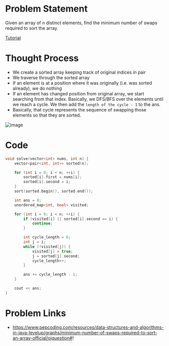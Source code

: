 # Problem Statement
Given an array of n distinct elements, find the minimum number of swaps required to sort the array.

[Tutorial](https://www.youtube.com/watch?v=m-8_yQao-lI&list=PL-Jc9J83PIiEuHrjpZ9m94Nag4fwAvtPQ&index=10)

# Thought Process
- We create a sorted array keeping track of original indices in pair
- We traverse through the sorted array
- If an element is at a position where it was originally (i.e. was sorted already), we do nothing
- If an element has changed position from original array, we start searching from that index. Basically, we DFS/BFS over the elements until we reach a cycle. We then add the `length of the cycle - 1` to the ans.
- Basically, that cycle represents the sequence of swapping those elements so that they are sorted.

![image](https://user-images.githubusercontent.com/10897423/136702685-bd5df0f3-63e9-4d03-99b8-afa9a7eb691d.png)

# Code
```cpp
void solve(vector<int> nums, int n) {
    vector<pair<int, int>> sorted(n);

    for (int i = 0; i < n; ++i) {
        sorted[i].first = nums[i];
        sorted[i].second = i;
    }
    sort(sorted.begin(), sorted.end());

    int ans = 0;
    unordered_map<int, bool> visited;

    for (int i = 0; i < n; ++i) {
        if (visited[i] || sorted[i].second == i) {
            continue;
        }

        int cycle_length = 0;
        int j = i;
        while (!visited[j]) {
            visited[j] = true;
            j = sorted[j].second;
            cycle_length++;
        }

        ans += cycle_length - 1;
    }

    cout << ans;
}
```

# Problem Links
- https://www.pepcoding.com/resources/data-structures-and-algorithms-in-java-levelup/graphs/minimum-number-of-swaps-required-to-sort-an-array-official/ojquestion#!